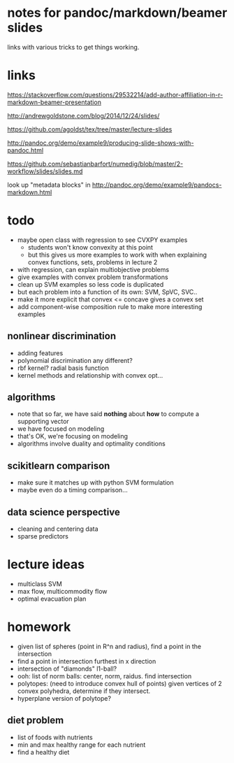 # notes for pandoc/markdown/beamer slides
links with various tricks to get things working.

# links
https://stackoverflow.com/questions/29532214/add-author-affiliation-in-r-markdown-beamer-presentation

http://andrewgoldstone.com/blog/2014/12/24/slides/

https://github.com/agoldst/tex/tree/master/lecture-slides

http://pandoc.org/demo/example9/producing-slide-shows-with-pandoc.html

https://github.com/sebastianbarfort/numedig/blob/master/2-workflow/slides/slides.md

look up "metadata blocks" in <http://pandoc.org/demo/example9/pandocs-markdown.html>

# todo
- maybe open class with regression to see CVXPY examples
    - students won't know convexity at this point
    - but this gives us more examples to work with when
      explaining convex functions, sets, problems in lecture 2
- with regression, can explain multiobjective problems
- give examples with convex problem transformations
- clean up SVM examples so less code is duplicated
- but each problem into a function of its own: SVM, SpVC, SVC..
- make it more explicit that convex <= concave gives a convex set
- add component-wise composition rule to make more interesting examples


## nonlinear discrimination
- adding features
- polynomial discrimination any different?
- rbf kernel? radial basis function
- kernel methods and relationship with convex opt...

## algorithms
- note that so far, we have said **nothing** about **how** to compute a supporting vector
- we have focused on modeling
- that's OK, we're focusing on modeling
- algorithms involve duality and optimality conditions

## scikitlearn comparison
- make sure it matches up with python SVM formulation
- maybe even do a timing comparison...

## data science perspective
- cleaning and centering data
- sparse predictors

# lecture ideas
- multiclass SVM
- max flow, multicommodity flow
- optimal evacuation plan

# homework
- given list of spheres (point in R^n and radius), find a point in the intersection
- find a point in intersection furthest in x direction
- intersection of "diamonds" l1-ball?
- ooh: list of norm balls: center, norm, raidus. find intersection
- polytopes: (need to introduce convex hull of points) given vertices of 2 convex polyhedra, determine if they intersect.
- hyperplane version of polytope?

## diet problem
- list of foods with nutrients
- min and max healthy range for each nutrient
- find a healthy diet
